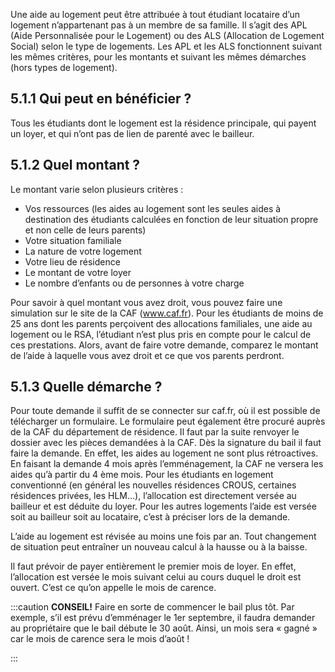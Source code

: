 
Une aide au logement peut être attribuée à tout étudiant locataire d’un logement n’appartenant
pas à un membre de sa famille. Il s’agit des APL (Aide Personnalisée pour le Logement) ou des
ALS (Allocation de Logement Social) selon le type de logements. Les APL et les ALS fonctionnent
suivant les mêmes critères, pour les montants et suivant les mêmes démarches (hors types de
logement).

## 5.1.1 Qui peut en bénéficier ?
Tous les étudiants dont le logement est la résidence principale, qui payent un loyer, et qui n’ont
pas de lien de parenté avec le bailleur.

## 5.1.2 Quel montant ?
Le montant varie selon plusieurs critères :
- Vos ressources (les aides au logement sont les seules aides à destination des étudiants calculées en fonction de leur situation propre et non celle de leurs parents)
- Votre situation familiale
- La nature de votre logement
- Votre lieu de résidence
- Le montant de votre loyer
- Le nombre d’enfants ou de personnes à votre charge

Pour savoir à quel montant vous avez droit, vous pouvez faire une simulation sur le site de la CAF (www.caf.fr). Pour les étudiants de moins de 25 ans dont les parents perçoivent des allocations familiales, une aide au logement ou le RSA, l’étudiant n’est plus pris en compte pour
le calcul de ces prestations. Alors, avant de faire votre demande, comparez le montant de l’aide à laquelle vous avez droit et ce que vos parents perdront.

## 5.1.3 Quelle démarche ?
Pour toute demande il suffit de se connecter sur caf.fr, où il est possible de télécharger un formulaire. Le formulaire peut également être procuré auprès de la CAF du département de résidence. Il faut par la suite renvoyer le dossier avec les pièces demandées à la CAF. Dès la signature du bail il faut faire la demande. En effet, les aides au logement ne sont plus rétroactives. En faisant la demande 4 mois après l’emménagement, la CAF ne versera les aides qu’à partir du 4 ème mois. Pour les étudiants en logement conventionné (en général les nouvelles résidences CROUS, certaines résidences privées, les HLM…), l’allocation est directement versée au bailleur et est déduite du loyer. Pour les autres logements l’aide est versée soit au bailleur soit au locataire, c’est à préciser lors de la demande.

L’aide au logement est révisée au moins une fois par an. Tout changement de situation peut entraîner un nouveau calcul à la hausse ou à la baisse.

Il faut prévoir de payer entièrement le premier mois de loyer. En effet, l’allocation est versée le mois suivant celui au cours duquel le droit est ouvert. C’est ce qu’on appelle le mois de carence.

:::caution
**CONSEIL!**
Faire en sorte de commencer le bail plus tôt. Par exemple, s’il est prévu d’emménager le
1er septembre, il faudra demander au propriétaire que le bail débute le 30 août.
Ainsi, un mois sera « gagné » car le mois de carence sera le mois d’août !

:::